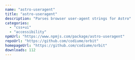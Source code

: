 ```yaml
---
name: "astro-useragent"
title: "astro-useragent"
description: "Parses browser user-agent strings for Astro"
categories:
  - "css+ui"
  - "accessibility"
npmUrl: "https://www.npmjs.com/package/astro-useragent"
repoUrl: "https://github.com/codiume/orbit"
homepageUrl: "https://github.com/codiume/orbit"
downloads: 112
---
```

